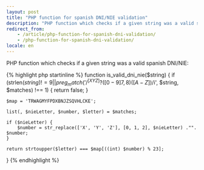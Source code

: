 ```yaml
---
layout: post
title: "PHP function for spanish DNI/NIE validation"
description: "PHP function which checks if a given string was a valid spanish DNI/NIE"
redirect_from:
    - /article/php-function-for-spanish-dni-validation/
    - /php-function-for-spanish-dni-validation/
locale: en
---
```


PHP function which checks if a given string was a valid spanish DNI/NIE:

{% highlight php startinline %}
function is_valid_dni_nie($string) {
    if (strlen($string) != 9 ||
        preg_match('/^[XYZ]?([0-9]{7,8})([A-Z])$/i', $string, $matches) !== 1) {
        return false;
    }

    $map = 'TRWAGMYFPDXBNJZSQVHLCKE';

    list(, $nieLetter, $number, $letter) = $matches;
    
    if ($nieLetter) {
        $number = str_replace(['X', 'Y', 'Z'], [0, 1, 2], $nieLetter) ."". $number;
    }

    return strtoupper($letter) === $map[((int) $number) % 23];
}
{% endhighlight %}
